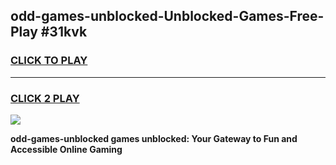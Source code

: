 
## odd-games-unblocked-Unblocked-Games-Free-Play #31kvk
<h3>
<a href="https://us.freeplayer.one?title=odd-games-unblocked&ref=9M">CLICK TO PLAY</a></h3>
<hr>

<h3>
<a href="https://us.freeplayer.one?title=odd-games-unblocked&ref=9M">CLICK 2 PLAY</a>
  
</h3>

<a href="https://us.freeplayer.one?title=odd-games-unblocked&ref=9M"><img src="https://clearcache.store/games.png"></a>


**odd-games-unblocked games unblocked: Your Gateway to Fun and Accessible Online Gaming**
